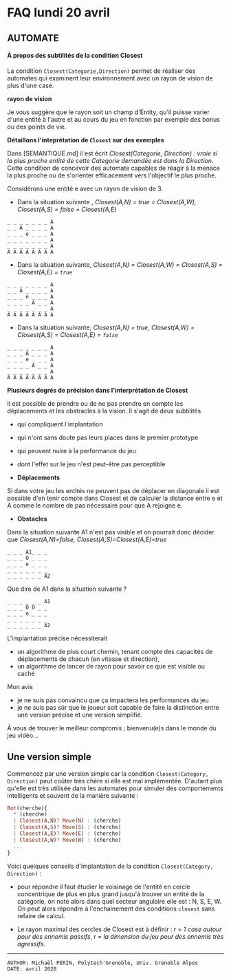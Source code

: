# FAQ lundi 20 avril

## AUTOMATE

#### À propos des subtilités de  la condition Closest

La condition `Closest(Categorie,Direction)` permet de réaliser des automates qui examinent leur environnement avec un rayon de vision de plus d'une case.

**rayon de vision**

Je vous suggère que le rayon soit un champ d'Entity, qu'il puisse varier d'une entité à l'autre et au cours du jeu en fonction par exemple des bonus ou des points de vie.

**Détaillons l'inteprétation de  `Closest` sur des exemples**

Dans [SEMANTIQUE.md] il est écrit  *Closest(Categorie, Direction) : vraie si la plus proche entité de cette Categorie demandée est dans la Direction*.
Cette condition de concevoir des automate capables de réagir à la menace la plus proche ou de s'orienter efficacement vers l'objectif le plus proche.

Considérons une entité e avec un rayon de vision de 3.

* Dans la situation suivante , *Closest(A,N) = true = Closest(A,W),  Closest(A,S) = false = Closest(A,E)*
```ascii
_ _ _ _ _ _ _ A
_ _ A _ _ _ _ A   
_ _ _ e _ _ _ A
_ _ _ _ _ _ _ A  
_ _ _ _ _ _ _ A
A A A A A A A A
```


* Dans la situation suivante, *Closest(A,N) = Closest(A,W) = Closest(A,S) = Closest(A,E) = `true`*
```ascii
_ _ _ _ _ _ _ A
_ _ A _ _ _ _ A   
_ _ _ e _ _ _ A
_ _ _ _ A _ _ A  
_ _ _ _ _ _ _ A
A A A A A A A A
```

* Dans la situation suivante, *Closest(A,N) = true,  Closest(A,W) = Closest(A,S) = Closest(A,E) = `false`*
```ascii
_ _ _ _ _ _ _ A
_ _ _ A _ _ _ A   
_ _ _ e _ _ _ A
_ _ _ _ A _ _ A  
_ _ _ _ _ _ _ A
A A A A A A A A
```


**Plusieurs degrés de précision dans l'interprétation de Closest**

Il est possible de prendre ou de ne pas prendre en compte les déplacements et les obstracles à la vision.
Il s'agit de deux subtilités
- qui compliquent l'implantation
- qui n'ont sans doute pas leurs places dans le premier prototype
- qui peuvent nuire à la performance du jeu
- dont l'effet sur le jeu n'est peut-être pas perceptible

- **Déplacements**

Si dans votre jeu les entités ne peuvent pas de déplacer en diagonale il est possible d'en tenir compte dans Closest
et de calculer la distance entre e et A comme le nombre de pas nécessaire pour que A rejoigne e.

- **Obstacles**

Dans la situation suivante A1 n'est pas visible et on pourrait donc décider que *Closest(A,N)=false, Closest(A,S)=Closest(A,E)=true*
```ascii
_ _ _ A1_ _ _
_ _ _ O _ _ _    
_ _ _ e _ _ _
_ _ _ _ _ _ _   
_ _ _ _ _ _ A2
```
Que dire de A1 dans la situation suivante ?

```ascii
_ _ _ _ _ _ A1
_ _ _ O O _ _    
_ _ _ e _ _ _
_ _ _ _ _ _ _   
_ _ _ _ _ _ A2
```

L'implantation précise nécessiterait
- un algorithme de plus court chemin, tenant compte des capacités de déplacements de chacun (en vitesse et direction),
- un algorithme de lancer de rayon pour savoir ce que est visible ou caché

Mon avis

- je ne suis pas convaincu que ça impactera les performances du jeu
- je ne suis pas sûr que le joueur soit capable de faire la distinction entre une version précise et une version simplifié.

À vous de trouver le meilleur compromis ; bienvenu(e)s dans le monde du jeu vidéo...


## Une version simple

Commencez par une version simple car la condition `Closest(Category, Direction)` peut coûter très chère si elle est mal implémentée.
D'autant plus qu'elle est très utilisée dans les automates pour simuler des comportements intelligents et souvent de la manière suivante :
```Haskell
Bot(cherche){
  * (cherche)
  | Closest(A,N)? Move(N) : (cherche)
  | Closest(A,S)? Move(S) : (cherche)
  | Closest(A,E)? Move(E) : (cherche)
  | Closest(A,W)? Move(W) : (cherche)
  ...
}
```

Voici quelques conseils d'implantation de la condition `Closest(Category, Direction)` :
- pour répondre il faut étudier le voisinage de l'entité en cercle concentrique de plus en plus grand
jusqu'à trouver un entité de la catégorie, on note alors dans quel secteur angulaire elle est : N, S, E, W.  
On peut alors répondre à l'enchainement des conditions `closest` sans refaire de calcul.

- Le rayon maximal des cercles de Closest est à définir :
r = *1 case autour pour des ennemis passifs*,
r = *la dimension du jeu pour des ennemis très agressifs.*

---
    AUTHOR: Michaël PÉRIN, Polytech'Grenoble, Univ. Grenoble Alpes
    DATE: avril 2020

